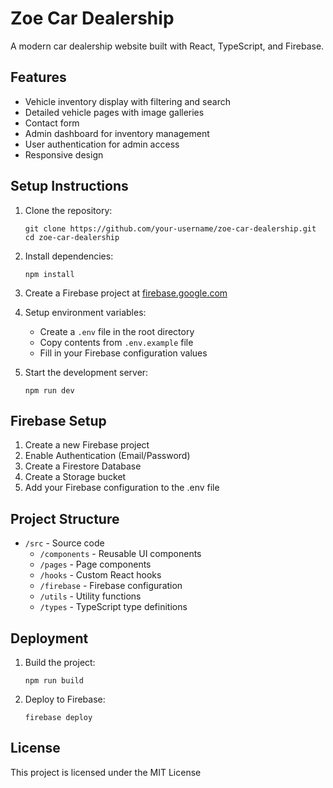 # Zoe Car Dealership

A modern car dealership website built with React, TypeScript, and Firebase.

## Features

- Vehicle inventory display with filtering and search
- Detailed vehicle pages with image galleries
- Contact form
- Admin dashboard for inventory management
- User authentication for admin access
- Responsive design

## Setup Instructions

1. Clone the repository:
   ```
   git clone https://github.com/your-username/zoe-car-dealership.git
   cd zoe-car-dealership
   ```

2. Install dependencies:
   ```
   npm install
   ```

3. Create a Firebase project at [firebase.google.com](https://firebase.google.com)

4. Setup environment variables:
   - Create a `.env` file in the root directory
   - Copy contents from `.env.example` file
   - Fill in your Firebase configuration values

5. Start the development server:
   ```
   npm run dev
   ```

## Firebase Setup

1. Create a new Firebase project
2. Enable Authentication (Email/Password)
3. Create a Firestore Database
4. Create a Storage bucket
5. Add your Firebase configuration to the .env file

## Project Structure

- `/src` - Source code
  - `/components` - Reusable UI components
  - `/pages` - Page components
  - `/hooks` - Custom React hooks
  - `/firebase` - Firebase configuration
  - `/utils` - Utility functions
  - `/types` - TypeScript type definitions

## Deployment

1. Build the project:
   ```
   npm run build
   ```

2. Deploy to Firebase:
   ```
   firebase deploy
   ```

## License

This project is licensed under the MIT License